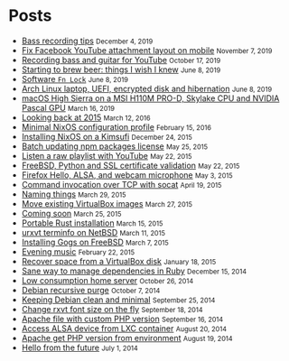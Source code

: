 # Posts

<div class="posts">

* [Bass recording tips](2019/12/bass-recording-tips.md) <small>December 4, 2019</small>
* [Fix Facebook YouTube attachment layout on mobile](2019/11/fix-facebook-youtube-attachment-layout-mobile.md) <small>November 7, 2019</small>
* [Recording bass and guitar for YouTube](2019/10/recording-bass-and-guitar-for-youtube.md) <small>October 17, 2019</small>
* [Starting to brew beer: things I wish I knew](2019/06/starting-to-brew-beer-things-i-wish-i-knew.md) <small>June 8, 2019</small>
* [Software `Fn Lock`](2019/06/software-fn-lock.md) <small>June 8, 2019</small>
* [Arch Linux laptop, UEFI, encrypted disk and hibernation](2019/06/arch-linux-laptop-uefi-encrypted-disk-hibernation.md) <small>June 8, 2019</small>
* [macOS High Sierra on a MSI H110M PRO-D, Skylake CPU and NVIDIA Pascal GPU](2019/03/macos-high-sierra-msi-h110m-pro-d-skylake-nvidia-pascal.md) <small>March 16, 2019</small>
* [Looking back at 2015](2016/03/looking-back-at-2015.md) <small>March 12, 2016</small>
* [Minimal NixOS configuration profile](2016/02/minimal-nixos-configuration-profile.md) <small>February 15, 2016</small>
* [Installing NixOS on a Kimsufi](2015/12/installing-nixos-on-a-kimsufi.md) <small>December 24, 2015</small>
* [Batch updating npm packages license](2015/05/batch-updating-npm-packages-license.md) <small>May 25, 2015</small>
* [Listen a raw playlist with YouTube](2015/05/listen-a-raw-playlist-with-youtube.md) <small>May 22, 2015</small>
* [FreeBSD, Python and SSL certificate validation](2015/05/freebsd-python-and-ssl-certificate-validation.md) <small>May 22, 2015</small>
* [Firefox Hello, ALSA, and webcam microphone](2015/05/firefox-hello-alsa-and-webcam-microphone.md) <small>May 3, 2015</small>
* [Command invocation over TCP with socat](2015/04/command-invocation-over-tcp-with-socat.md) <small>April 19, 2015</small>
* [Naming things](2015/03/naming-things.md) <small>March 29, 2015</small>
* [Move existing VirtualBox images](2015/03/move-existing-virtualbox-images.md) <small>March 27, 2015</small>
* [Coming soon](2015/03/coming-soon.md) <small>March 25, 2015</small>
* [Portable Rust installation](2015/03/portable-rust-installation.md) <small>March 15, 2015</small>
* [urxvt terminfo on NetBSD](2015/03/urxvt-terminfo-on-netbsd.md) <small>March 11, 2015</small>
* [Installing Gogs on FreeBSD](2015/03/installing-gogs-on-freebsd.md) <small>March 7, 2015</small>
* [Evening music](2015/02/evening-music.md) <small>February 22, 2015</small>
* [Recover space from a VirtualBox disk](2015/01/recover-space-from-a-virtualbox-disk.md) <small>January 18, 2015</small>
* [Sane way to manage dependencies in Ruby](2014/12/sane-way-to-manage-dependencies-in-ruby.md) <small>December 15, 2014</small>
* [Low consumption home server](2014/10/low-consumption-home-server.md) <small>October 26, 2014</small>
* [Debian recursive purge](2014/10/debian-recursive-purge.md) <small>October 7, 2014</small>
* [Keeping Debian clean and minimal](2014/09/keeping-debian-clean-and-minimal.md) <small>September 25, 2014</small>
* [Change rxvt font size on the fly](2014/09/change-rxvt-font-size-on-the-fly.md) <small>September 18, 2014</small>
* [Apache file with custom PHP version](2014/09/apache-file-with-custom-php-version.md) <small>September 16, 2014</small>
* [Access ALSA device from LXC container](2014/08/access-alsa-device-from-lxc-container.md) <small>August 20, 2014</small>
* [Apache get PHP version from environment](2014/08/apache-get-php-version-from-environment.md) <small>August 19, 2014</small>
* [Hello from the future](2014/07/hello-from-the-future.md) <small>July 1, 2014</small>

</div>
